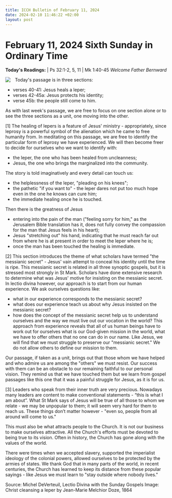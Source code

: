 ```yaml
---
title: ICCH Bulletin of February 11, 2024
date: 2024-02-10 11:46:22 +02:00
layout: post
---
```


# February 11, 2024 Sixth Sunday in Ordinary Time
<span style="float: right"><em>Welcome Father Bernward</em></span>
**Today's Readings:**  | Ps 32:1-2, 5, 11 | Mk 1:40-45


<img style="float: left; margin-right: 1em;" src="https://upload.wikimedia.org/wikipedia/commons/thumb/5/53/ChristCleansing.jpg/345px-ChristCleansing.jpg">

Today's passage is in three sections:
- verses 40-41: Jesus heals a leper;
- verses 42-45a: Jesus protects his identity;
- verse 45b: the people still come to him.

As with last week's passage, we are free to focus on one section alone or to see the three sections as a unit, one moving into the other.

[1] The healing of lepers is a feature of Jesus' ministry - appropriately, since leprosy is a powerful symbol of the alienation which he came to free humanity from. In meditating on this passage, we are free to identify the particular form of leprosy we have experienced. We will then become freer to decide for ourselves who we want to identify with:
-  the leper, the one who has been healed from uncleanness;
-  Jesus, the one who brings the marginalized into the community.

The story is told imaginatively and every detail can touch us:
- the helplessness of the leper, "pleading on his knees";
- the pathetic "if you want to" - the leper dares not put too much hope even in the one he knows can cure him;
- the immediate healing once he is touched.

Then there is the greatness of Jesus
* entering into the pain of the man ("feeling sorry for him," as the Jerusalem Bible translation has it, does not fully convey the compassion for the man that Jesus feels in his heart);
* Jesus "stretching out" his hand, indicating that he must reach far out from where he is at present in order to meet the leper where he is;
* once the man has been touched the healing is immediate.

[2] This section introduces the theme of what scholars have termed "the messianic secret" - Jesus' vain attempt to conceal his identity until the time is ripe. This messianic secret is related in all three synoptic gospels, but it is stressed most strongly in St Mark. Scholars have done extensive research to determine what was Jesus' motive for insisting on the messianic secret. In lectio divina however, our approach is to start from our human experience. We ask ourselves questions like:
- what in our experience corresponds to the messianic secret?
- what does our experience teach us about why Jesus insisted on the messianic secret?
- how does the concept of the messianic secret help us to understand ourselves and the way we must live out our vocation in the world?
This approach from experience reveals that all of us human beings have to work out for ourselves what is our God-given mission in the world, what we have to offer others that no one can do in our name. Like Jesus, we will find that we must struggle to preserve our "messianic secret." We do not allow others to define our mission to them.

Our passage, if taken as a unit, brings out that those whom we have helped and who admire us are among the "others" we must resist. Our success with them can be an obstacle to our remaining faithful to our personal vision. They remind us that we have touched them but we learn from gospel passages like this one that it was a painful struggle for Jesus, as it is for us.

[3] Leaders who speak from their inner truth are very precious. Nowadays many leaders are content to make conventional statements - “this is what I am about”. What St Mark says of Jesus will be true of all those to whom we relate - we may be unpopular to them; it will seem very hard for them to reach us. These things don’t matter however - "even so, people from all around will come to us."

This must also be what attracts people to the Church. It is not our business to make ourselves attractive. All the Church's efforts must be devoted to being true to its vision. Often in history, the Church has gone along with the values of the world.

There were times when we accepted slavery,
supported the imperialist ideology of the colonial powers,
allowed ourselves to be protected by the armies of states.
We thank God that in many parts of the world, in recent centuries,
the Church has learned to keep its distance from these popular sayings -
like Jesus we must learn to "stay outside where nobody lives."

Source: Michel DeVerteuil, Lectio Divina with the Sunday Gospels
Image: Christ cleansing a leper by Jean-Marie Melchior Doze, 1864




